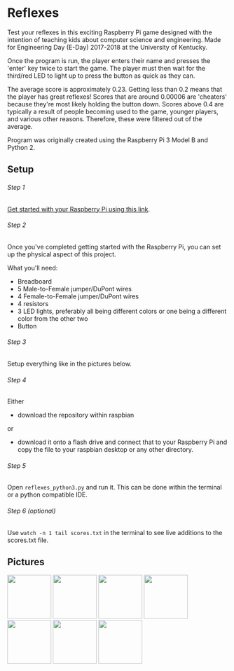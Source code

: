 # Reflexes

Test your reflexes in this exciting Raspberry Pi game designed with the intention of teaching kids about computer science and engineering. Made for Engineering Day (E-Day) 2017-2018 at the University of Kentucky.

Once the program is run, the player enters their name and presses the 'enter' key twice to start the game. The player must then wait for the third/red LED to light up to press the button as quick as they can.

The average score is approximately 0.23. Getting less than 0.2 means that the player has great reflexes! Scores that are around 0.00006 are 'cheaters' because they're most likely holding the button down. Scores above 0.4 are typically a result of people becoming used to the game, younger players, and various other reasons. Therefore, these were filtered out of the average.

Program was originally created using the Raspberry Pi 3 Model B and Python 2.

## Setup

###### Step 1
[Get started with your Raspberry Pi using this link](https://www.imore.com/how-get-started-using-raspberry-pi).

###### Step 2
Once you've completed getting started with the Raspberry Pi, you can set up the physical aspect of this project.

What you'll need:
- Breadboard
- 5 Male-to-Female jumper/DuPont wires
- 4 Female-to-Female jumper/DuPont wires
- 4 resistors
- 3 LED lights, preferably all being different colors or one being a different color from the other two
- Button

###### Step 3
Setup everything like in the pictures below.

###### Step 4
Either
* download the repository within raspbian

or
* download it onto a flash drive and connect that to your Raspberry Pi and copy the file to your raspbian desktop or any other directory.

###### Step 5
Open ```reflexes_python3.py``` and run it. This can be done within the terminal or a python compatible IDE.

###### Step 6 (optional)
Use ```watch -n 1 tail scores.txt``` in the terminal to see live additions to the scores.txt file.

## Pictures
<img src="images/IMG_1978.jpg" width="100">
<img src="images/IMG_1979.jpg" width="100">
<img src="images/IMG_1980.jpg" width="100">
<img src="images/IMG_1981.jpg" width="100">
<img src="images/IMG_1982.jpg" width="100">
<img src="images/IMG_1983.jpg" width="100">
<img src="images/IMG_1978.jpg" width="100">
